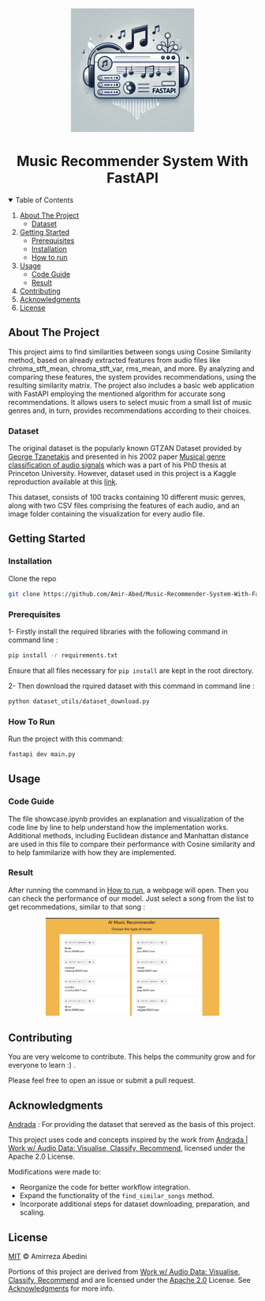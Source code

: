 <a id="readme-top"></a>

<br />
<div align="center">
  <a href="https://github.com/github_username/repo_name">
    <img src="Images/logo.webp" alt="Logo" width="250" height="250">
  </a>

<h1 align="center">Music Recommender System With FastAPI</h1>
</div>

<details open="open">
<summary>Table of Contents</summary>
<ol>
  <li>
    <a href="#about-the-project">About The Project</a>
    <ul>
      <li><a href="#dataset">Dataset</a></li>
    </ul>
  </li>
  <li>
    <a href="#getting-started">Getting Started</a>
    <ul>
      <li><a href="#prerequisites">Prerequisites</a></li>
      <li><a href="#installation">Installation</a></li>
      <li><a href="#how-to-run">How to run</a></li>
    </ul>
  </li>
  <li>
    <a href="#usage">Usage</a>
    <ul>
      <li><a href="#code-guide">Code Guide</a></li>
      <li><a href="#result">Result</a></li>
    </ul>
  </li>
  <li><a href="#contributing">Contributing</a></li>
  <li><a href="#acknowledgments">Acknowledgments</a></li>
  <li><a href="#license">License</a></li>
</ol>
</details>


## About The Project
This project aims to find similarities between songs using Cosine Similarity method, based on already extracted features from audio files like chroma_stft_mean, chroma_stft_var, rms_mean, and more. By analyzing and comparing these features, the system provides recommendations, using the resulting similarity matrix. The project also includes a basic web application with FastAPI employing the mentioned algorithm for accurate song recommendations. It allows users to select music from a small list of music genres and, in turn, provides recommendations according to their choices.

### Dataset
The original dataset is the popularly known GTZAN Dataset provided by <a href = https://webhome.csc.uvic.ca/~gtzan/index.html#>George Tzanetakis</a> and presented in his 2002 paper <a href = https://dspace.library.uvic.ca/server/api/core/bitstreams/d7457cdf-e42f-4772-b9ee-801adf43f949/content>Musical genre classification of audio signals</a> which was a part of his PhD thesis at Princeton University. However, dataset used in this project is a Kaggle reproduction available at this <a href="https://www.kaggle.com/datasets/andradaolteanu/gtzan-dataset-music-genre-classification/data">link</a>.

This dataset, consists of 100 tracks containing 10 different music genres, along with two CSV files comprising the features of each audio, and an image folder containing the visualization for every audio file.

## Getting Started

### Installation
Clone the repo

```sh
git clone https://github.com/Amir-Abed/Music-Recommender-System-With-FastAPI.git
```

### Prerequisites
1- Firstly install the required libraries with the following command in command line :

```sh 
pip install -r requirements.txt 
```
Ensure that all files necessary for ```pip install``` are kept in the root directory.

2- Then download the rquired dataset with this command in command line :

```sh
python dataset_utils/dataset_download.py
```
### How To Run
Run the project with this command:

```sh
fastapi dev main.py
```

## Usage

### Code Guide
The file showcase.ipynb provides an explanation and visualization of the code line by line to help understand how the implementation works. Additional methods, including Euclidean distance and Manhattan distance are used in this file to compare their performance with Cosine similarity and to help fammilarize with how they are implemented.

### Result
After running the command in <a href="#how-to-run">How to run</a>, a webpage will open. Then you can check the performance of our model. Just select a song from the list to get recommedations, similar to that song :
<p align="center"> 
  <img src="./preview/preview.gif" alt="Screenshots" width="70%" height="70%">
</p>

## Contributing
You are very welcome to contribute. This helps the community grow and for everyone to learn :) .

Please feel free to open an issue or submit a pull request.

## Acknowledgments
[Andrada](https://www.kaggle.com/andradaolteanu) : For providing the dataset that sereved as the basis of this project.

This project uses code and concepts inspired by the work from [Andrada | Work w/ Audio Data: Visualise, Classify, Recommend](https://www.kaggle.com/code/andradaolteanu/work-w-audio-data-visualise-classify-recommend), licensed under the Apache 2.0 License. 

Modifications were made to:
- Reorganize the code for better workflow integration.
- Expand the functionality of the `find_similar_songs` method.
- Incorporate additional steps for dataset downloading, preparation, and scaling.

## License
[MIT](LICENSE) © Amirreza Abedini

Portions of this project are derived from [Work w/ Audio Data: Visualise, Classify, Recommend](https://www.kaggle.com/code/andradaolteanu/work-w-audio-data-visualise-classify-recommend) and are licensed under the [Apache 2.0](LICENSE) License. See <a href="#acknowledgments">Acknowledgments</a> for more info.
